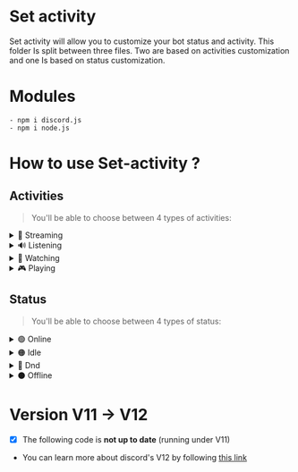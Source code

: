 # Set activity
Set activity will allow you to customize your bot status and activity.
This folder Is split between three files. 
Two are based on activities customization and one Is based on status customization.


# Modules

```
- npm i discord.js
- npm i node.js
```

# How to use <b>Set-activity</b> ?

## Activities

> You'll be able to choose between 4 types of activities:

<details>
  <summary>🎥 Streaming</summary>
  
  ## Streaming
 - Streaming will allow you to set your bot activity to streaming.
 - <a href=https://github.com/Shedhatch/Set-activity/blob/0f945360f901f2c933943f6f4c8dc74f44cf289e/Set-Activities/Set-Streaming-Activity.js>Link to repo </a>
 - Code: 
  ```js
     game: {
      name: 'Streaming guys !',
      type: "STREAMING",
          url: "https://www.twitch.tv/shedhatch"
      }
  ```
 
</details>
<details>
  <summary>🔊 Listening</summary>
  
  ## Listening
 - Listening will allow you to set your bot activity to listening.
 - <a href=https://github.com/Shedhatch/Set-activity/blob/0f945360f901f2c933943f6f4c8dc74f44cf289e/Set-Activities/Set-Streaming-Activity.js>Link to repo </a>
 - Code: 
  ```js
  bot.user.setActivity("Placeholder_text", {type: 2});
  ```
 
</details>
<details>
  <summary>👀 Watching</summary>
  
  ## Watching
 - Watching will allow you to set your bot activity to watching.
 - <a href=https://github.com/Shedhatch/Set-activity/blob/0f945360f901f2c933943f6f4c8dc74f44cf289e/Set-Activities/Set-Streaming-Activity.js>Link to repo </a>
 - Code: 
  ```js
  bot.user.setActivity("Placeholder_text", {type: 3});
  ```
  
</details>
<details>
  <summary>🎮 Playing</summary>
  
  ## Playing
 - Playing will allow you to set your bot activity to playing.
 - <a href=https://github.com/Shedhatch/Set-activity/blob/0f945360f901f2c933943f6f4c8dc74f44cf289e/Set-Activities/Set-Streaming-Activity.js>Link to repo </a>
 - Code: 
  ```js
  bot.user.setActivity("Placeholder_text", {type: 1});
  ```
  
</details>

## Status

> You'll be able to choose between 4 types of status:


<details>
  <summary>🟢 Online</summary>
  
  ## Online
 - Online will allow you to set your bot status to online.
 - <a href=https://github.com/Shedhatch/Set-activity/blob/0f945360f901f2c933943f6f4c8dc74f44cf289e/Set-Status/Set-Status.js>Link to repo </a>
 - Code: 
  ```js
   bot.user.setStatus("online");
  ```
  
</details>
<details>
  <summary>🟠 Idle</summary>
  
  ## Idle
 - Idle will allow you to set your bot status to Idle.
 - <a href=https://github.com/Shedhatch/Set-activity/blob/0f945360f901f2c933943f6f4c8dc74f44cf289e/Set-Status/Set-Status.js>Link to repo </a>
 - Code: 
  ```js
   bot.user.setStatus("idle");
  ```
</details>
<details>
  <summary>🔴 Dnd</summary>
  
  ## Dnd
 - Dnd will allow you to set your bot status to Do Not Disturb.
 - <a href=https://github.com/Shedhatch/Set-activity/blob/0f945360f901f2c933943f6f4c8dc74f44cf289e/Set-Status/Set-Status.js>Link to repo </a>
 - Code: 
  ```js
   bot.user.setStatus("dnd");
  ```
  
</details>
<details>
  <summary>⚫ Offline </summary>
  
  ## Offline
 - Offline will allow you to set your bot status to offline.
 - <a href=https://github.com/Shedhatch/Set-activity/blob/0f945360f901f2c933943f6f4c8dc74f44cf289e/Set-Status/Set-Status.js>Link to repo </a>
 - Code: 
  ```js
   bot.user.setStatus("offline");
  ```
  
</details>

# Version V11 -> V12

- [x] The following code is <strong>not up to date</strong> (running under V11)<br>
- You can learn more about discord's V12 by following <a href=https://discordjs.guide/additional-info/changes-in-v13.html#before-you-start>this link</a>
